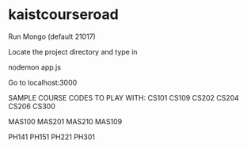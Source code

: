 # kaistcourseroad

Run Mongo (default 21017)

Locate the project directory and type in

nodemon app.js

Go to localhost:3000




SAMPLE COURSE CODES TO PLAY WITH:
CS101
CS109
CS202
CS204
CS206
CS300


MAS100
MAS201
MAS210
MAS109

PH141
PH151
PH221
PH301
